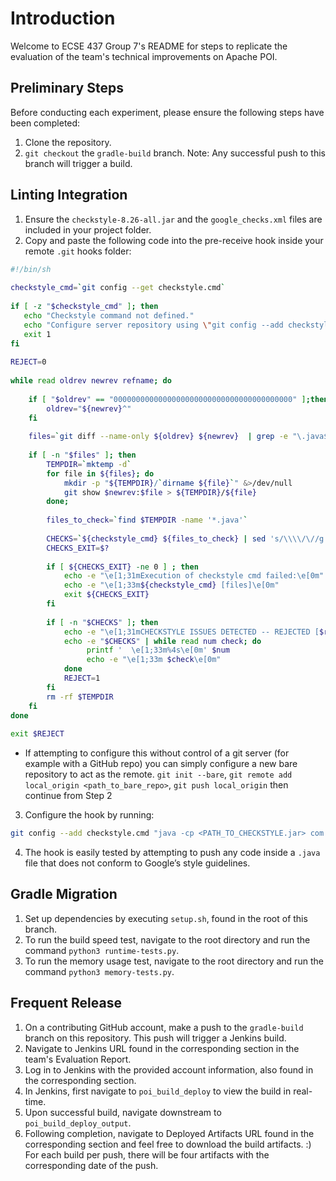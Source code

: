 # Introduction
Welcome to ECSE 437 Group 7's README for steps to replicate the evaluation of the team's technical improvements on Apache POI.

## Preliminary Steps
Before conducting each experiment, please ensure the following steps have been completed:
1. Clone the repository.
2. `git checkout` the `gradle-build` branch.
Note: Any successful push to this branch will trigger a build.

## Linting Integration
1. Ensure the `checkstyle-8.26-all.jar` and the `google_checks.xml` files are included in your project folder.
2. Copy and paste the following code into the pre-receive hook inside your remote `.git` hooks folder:

```bash
#!/bin/sh
 
checkstyle_cmd=`git config --get checkstyle.cmd`
 
if [ -z "$checkstyle_cmd" ]; then
   echo "Checkstyle command not defined."
   echo "Configure server repository using \"git config --add checkstyle.cmd java -cp ... com.puppycrawl.tools.checkstyle.Main -c ../checkstyle.xml\""
   exit 1
fi
 
REJECT=0
 
while read oldrev newrev refname; do
 
    if [ "$oldrev" == "0000000000000000000000000000000000000000" ];then
        oldrev="${newrev}^"
    fi
    
    files=`git diff --name-only ${oldrev} ${newrev}  | grep -e "\.java$"`
    
    if [ -n "$files" ]; then
        TEMPDIR=`mktemp -d`
        for file in ${files}; do
            mkdir -p "${TEMPDIR}/`dirname ${file}`" &>/dev/null
            git show $newrev:$file > ${TEMPDIR}/${file} 
        done;
    
        files_to_check=`find $TEMPDIR -name '*.java'`
                        
        CHECKS=`${checkstyle_cmd} ${files_to_check} | sed 's/\\\\/\//g' | sed '1d;$d' | sed -e "s#${TEMPDIR}/##g" | sed 's/\(:[0-9]\+\)\+:\?.*//' | sort | uniq -c;exit ${PIPESTATUS[0]}`
        CHECKS_EXIT=$?
        
        if [ ${CHECKS_EXIT} -ne 0 ] ; then
            echo -e "\e[1;31mExecution of checkstyle cmd failed:\e[0m"
            echo -e "\e[1;33m${checkstyle_cmd} [files]\e[0m"
            exit ${CHECKS_EXIT}
        fi
                
        if [ -n "$CHECKS" ]; then 
            echo -e "\e[1;31mCHECKSTYLE ISSUES DETECTED -- REJECTED [$refname]\e[0m"
            echo -e "$CHECKS" | while read num check; do
                 printf '  \e[1;33m%4s\e[0m' $num
                 echo -e "\e[1;33m $check\e[0m"
            done
            REJECT=1
        fi
        rm -rf $TEMPDIR
    fi    
done
 
exit $REJECT
```
   - If attempting to configure this without control of a git server (for example with a GitHub repo) you can simply configure a new bare repository to act as the remote. `git init --bare`, `git remote add local_origin <path_to_bare_repo>`, `git push local_origin` then continue from Step 2
3. Configure the hook by running:
```bash
git config --add checkstyle.cmd "java -cp <PATH_TO_CHECKSTYLE.jar> com.puppycrawl.tools.checkstyle.Main -c <PATH_TO_GOOGLE_CHECKS.xml>”
```
4. The hook is easily tested by attempting to push any code inside a `.java` file that does not conform to Google’s style guidelines. 

## Gradle Migration
1. Set up dependencies by executing `setup.sh`, found in the root of this branch.
2. To run the build speed test, navigate to the root directory and run the command `python3 runtime-tests.py`. 
3. To run the memory usage test, navigate to the root directory and run the command `python3 memory-tests.py`. 

## Frequent Release
1. On a contributing GitHub account, make a push to the `gradle-build` branch on this repository. This push will trigger a Jenkins build.
2. Navigate to Jenkins URL found in the corresponding section in the team's Evaluation Report.
3. Log in to Jenkins with the provided account information, also found in the corresponding section.
4. In Jenkins, first navigate to `poi_build_deploy` to view the build in real-time.
5. Upon successful build, navigate downstream to `poi_build_deploy_output`.
6. Following completion, navigate to Deployed Artifacts URL found in the corresponding section and feel free to download the build artifacts. :) For each build per push, there will be four artifacts with the corresponding date of the push. 

